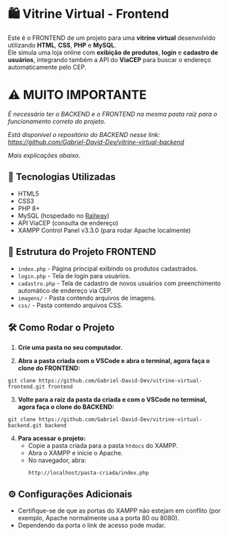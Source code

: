 # 🛍️ Vitrine Virtual - Frontend

Este é o FRONTEND de um projeto para uma **vitrine virtual** desenvolvido utilizando **HTML**, **CSS**, **PHP** e **MySQL**.  
Ele simula uma loja online com **exibição de produtos**, **login** e **cadastro de usuários**, integrando também a API do **ViaCEP** para buscar o endereço automaticamente pelo CEP.

# ⚠️ MUITO IMPORTANTE
*É necessário ter o BACKEND e o FRONTEND na mesma pasta raíz para o funcionamento correto do projeto.*

*Está disponível o repositório do BACKEND nesse link: https://github.com/Gabriel-David-Dev/vitrine-virtual-backend*

*Mais explicações abaixo.*

## 🚀 Tecnologias Utilizadas

- HTML5
- CSS3
- PHP 8+
- MySQL (hospedado no [Railway](https://railway.app/))
- API ViaCEP (consulta de endereço)
- XAMPP Control Panel v3.3.0 (para rodar Apache localmente)

## 📂 Estrutura do Projeto FRONTEND

- `index.php` - Página principal exibindo os produtos cadastrados.
- `login.php` - Tela de login para usuários.
- `cadastro.php` - Tela de cadastro de novos usuários com preenchimento automático de endereço via CEP.
- `imagens/` - Pasta contendo arquivos de imagens.
- `css/` - Pasta contendo arquivos CSS.

## 🛠️ Como Rodar o Projeto

1.  **Crie uma pasta no seu computador.**
    
2.  **Abra a pasta criada com o VSCode e abra o terminal, agora faça o clone do FRONTEND:**
```
git clone https://github.com/Gabriel-David-Dev/vitrine-virtual-frontend.git frontend
```

3.  **Volte para a raíz da pasta da criada e com o VSCode no terminal, agora faça o clone do BACKEND:**
```
git clone https://github.com/Gabriel-David-Dev/vitrine-virtual-backend.git backend
```

4.  **Para acessar o projeto:**
    * Copie a pasta criada para a pasta `htdocs` do XAMPP.
    * Abra o XAMPP e inicie o Apache.
    * No navegador, abra:
        ```
        http://localhost/pasta-criada/index.php
        ```
        
## ⚙️ Configurações Adicionais

* Certifique-se de que as portas do XAMPP não estejam em conflito (por exemplo, Apache normalmente usa a porta 80 ou 8080).
* Dependendo da porta o link de acesso pode mudar.
